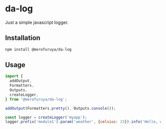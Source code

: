 # da-log

Just a simple javascript logger.

## Installation

```bash
npm install @merofuruya/da-log
```

## Usage

```javascript
import {
  addOutput,
  Formatters,
  Outputs,
  createLogger,
} from '@merofuruya/da-log';

addOutput(Formatters.pretty(), Outputs.console());

const logger = createLogger('myapp');
logger.prefix('module1').param('weather', {celsius: 23}).info('Hello, world!');
```

